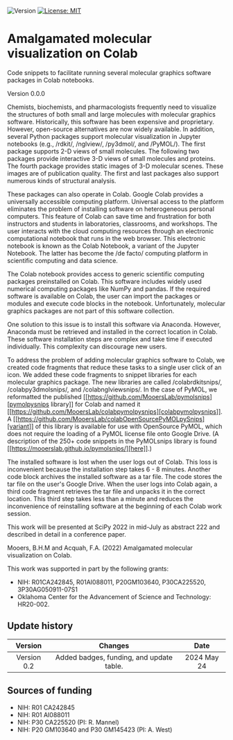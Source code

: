 ![Version](https://img.shields.io/static/v1?label=polyglotmolviz&message=0.0&color=brightcolor)
[![License: MIT](https://img.shields.io/badge/License-MIT-blue.svg)](https://opensource.org/licenses/MIT)


# Amalgamated molecular visualization on Colab

Code snippets to facilitate running several molecular graphics software packages in Colab notebooks.

Version 0.0.0


Chemists, biochemists, and pharmacologists frequently need to visualize the structures of both small and large molecules with molecular graphics software.
Historically, this software has been expensive and proprietary. 
However, open-source alternatives are now widely available. 
In addition, several Python packages support molecular visualization in Jupyter notebooks (e.g., /rdkit/, /nglview/, /py3dmol/, and /PyMOL/). 
The first package supports 2-D views of small molecules. 
The following two packages provide interactive 3-D views of small molecules and proteins. 
The fourth package provides static images of 3-D molecular scenes.
These images are of publication quality.
The first and last packages also support numerous kinds of structural analysis.

These packages can also operate in Colab. 
Google Colab provides a universally accessible computing platform. 
Universal access to the platform eliminates the problem of installing software on heterogeneous personal computers. 
This feature of Colab can save time and frustration for both instructors and students in laboratories, classrooms, and workshops. 
The user interacts with the cloud computing resources through an electronic computational notebook that runs in the web browser.
This electronic notebook is known as the Colab Notebook, a variant of the Jupyter Notebook. 
The latter has become the /de facto/ computing platform in scientific computing and data science.

The Colab notebook provides access to generic scientific computing packages preinstalled on Colab. 
This software includes widely used numerical computing packages like NumPy and pandas. 
If the required software is available on Colab, the user can import the packages or modules and execute code blocks in the notebook. 
Unfortunately, molecular graphics packages are not part of this software collection.

One solution to this issue is to install this software via Anaconda. 
However, Anaconda must be retrieved and installed in the correct location in Colab. 
These software installation steps are complex and take time if executed individually. 
This complexity can discourage new users.

To address the problem of adding molecular graphics software to Colab, we created code fragments that reduce these tasks to a single user click of an icon. 
We added these code fragments to snippet libraries for each molecular graphics package. 
The new libraries are called /colabrdkitsnips/, /colabpy3dmolsnips/, and /colabnglviewsnips/. 
In the case of PyMOL, we reformatted the published [[https://github.com/MooersLab/pymolsnips][pymolpysnips library]] for Colab and named it [[https://github.com/MooersLab/colabpymolpysnips][colabpymolpysnips]].
A [[https://github.com/MooersLab/colabOpenSourcePyMOLpySnips][variant]] of this library is available for use with OpenSource PyMOL, which does not require the loading of a PyMOL license file onto Google Drive.
(A description of the 250+ code snippets in the PyMOLsnips library is found [[https://mooerslab.github.io/pymolsnips/][here]].)

The installed software is lost when the user logs out of Colab. 
This loss is inconvenient because the installation step takes 6 - 8 minutes. 
Another code block archives the installed software as a tar file.
The code stores the tar file on the user's Google Drive. 
When the user logs into Colab again, a third code fragment retrieves the tar file and unpacks it in the correct location. 
This third step takes less than a minute and reduces the inconvenience of reinstalling software at the beginning of each Colab work session.

This work will be presented at SciPy 2022 in mid-July as abstract 222 and described in detail in a conference paper.

Mooers, B.H.M and Acquah, F.A. (2022)  Amalgamated molecular visualization on Colab.

This work was supported in part by the following grants:

- NIH: R01CA242845, R01AI088011, P20GM103640, P30CA225520, 3P30AG050911-07S1 
- Oklahoma Center for the Advancement of Science and Technology: HR20-002.

## Update history

|Version      | Changes                                                                                                                                     | Date                 |
|:-----------:|:------------------------------------------------------------------------------------------------------------------------------------------:|:--------------------:|
| Version 0.2 |   Added badges, funding, and update table.                                                                                                 | 2024 May 24         |

## Sources of funding

- NIH: R01 CA242845
- NIH: R01 AI088011
- NIH: P30 CA225520 (PI: R. Mannel)
- NIH: P20 GM103640 and P30 GM145423 (PI: A. West)



